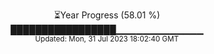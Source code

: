 <p align="center">
⏳Year Progress (58.01 %) <br>
█████████████████▁▁▁▁▁▁▁▁▁▁▁▁▁ <br>
<sub>Updated: Mon, 31 Jul 2023 18:02:40 GMT</sub>
</p>

